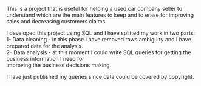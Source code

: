 This is a project that is useful for helping a used car company seller to understand which are the main features to keep and to erase for improving sales and decreasing customers claims

I developed this project using SQL and I have splitted my work in two parts:\
    1- Data cleaning - in this phase I have removed rows ambiguity and I have prepared data for the analysis.\
    2- Data analysis - at this moment I could write SQL queries for getting the business information I need for\
                       improving the business decisions making.

I have just published my queries since data could be covered by copyright.
